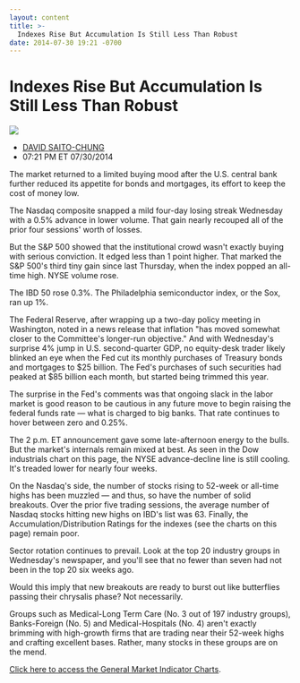```yaml
---
layout: content
title: >-
  Indexes Rise But Accumulation Is Still Less Than Robust
date: 2014-07-30 19:21 -0700
---
```



Indexes Rise But Accumulation Is Still Less Than Robust
========================================================


![](https://www.investors.com/wp-content/uploads/ibd-migrated-images/MPv_140731_635423327705970283.png)

* [DAVID SAITO-CHUNG](https://www.investors.com/author/chungd/ "Posts by DAVID SAITO-CHUNG")
* 07:21 PM ET 07/30/2014




The market returned to a limited buying mood after the U.S. central bank further reduced its appetite for bonds and mortgages, its effort to keep the cost of money low.


The Nasdaq composite snapped a mild four-day losing streak Wednesday with a 0.5% advance in lower volume. That gain nearly recouped all of the prior four sessions' worth of losses.


But the S&P 500 showed that the institutional crowd wasn't exactly buying with serious conviction. It edged less than 1 point higher. That marked the S&P 500's third tiny gain since last Thursday, when the index popped an all-time high. NYSE volume rose.


The IBD 50 rose 0.3%. The Philadelphia semiconductor index, or the Sox, ran up 1%.


The Federal Reserve, after wrapping up a two-day policy meeting in Washington, noted in a news release that inflation "has moved somewhat closer to the Committee's longer-run objective." And with Wednesday's surprise 4% jump in U.S. second-quarter GDP, no equity-desk trader likely blinked an eye when the Fed cut its monthly purchases of Treasury bonds and mortgages to $25 billion. The Fed's purchases of such securities had peaked at $85 billion each month, but started being trimmed this year.


The surprise in the Fed's comments was that ongoing slack in the labor market is good reason to be cautious in any future move to begin raising the federal funds rate — what is charged to big banks. That rate continues to hover between zero and 0.25%.


The 2 p.m. ET announcement gave some late-afternoon energy to the bulls. But the market's internals remain mixed at best. As seen in the Dow industrials chart on this page, the NYSE advance-decline line is still cooling. It's treaded lower for nearly four weeks.


On the Nasdaq's side, the number of stocks rising to 52-week or all-time highs has been muzzled — and thus, so have the number of solid breakouts. Over the prior five trading sessions, the average number of Nasdaq stocks hitting new highs on IBD's list was 63. Finally, the Accumulation/Distribution Ratings for the indexes (see the charts on this page) remain poor.


Sector rotation continues to prevail. Look at the top 20 industry groups in Wednesday's newspaper, and you'll see that no fewer than seven had not been in the top 20 six weeks ago.


Would this imply that new breakouts are ready to burst out like butterflies passing their chrysalis phase? Not necessarily.


Groups such as Medical-Long Term Care (No. 3 out of 197 industry groups), Banks-Foreign (No. 5) and Medical-Hospitals (No. 4) aren't exactly brimming with high-growth firms that are trading near their 52-week highs and crafting excellent bases. Rather, many stocks in these groups are on the mend.


[Click here to access the General Market Indicator Charts](https://www.investors.com/pdf/GMI_073114.pdf).




